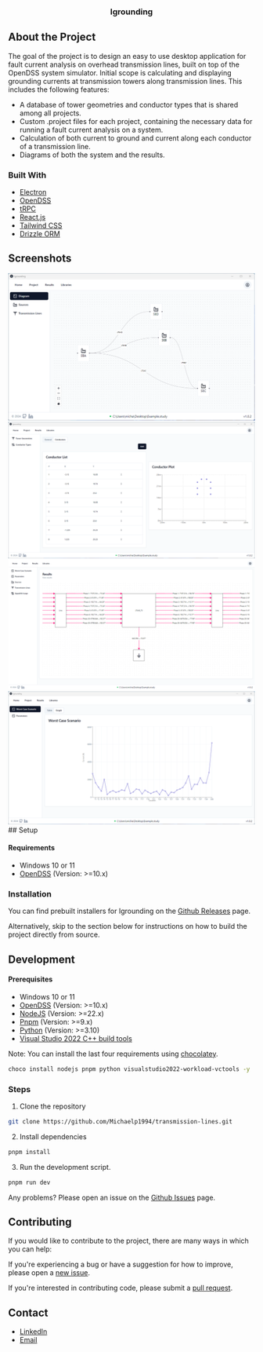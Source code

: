<h3 align="center">Igrounding</h3>

## About the Project

The goal of the project is to design an easy to use desktop application for fault current analysis on overhead transmission lines, built on top of the OpenDSS system simulator. Initial scope is calculating and displaying grounding currents at transmission towers along transmission lines. This includes the following features:

-   A database of tower geometries and conductor types that is shared among all projects.
-   Custom .project files for each project, containing the necessary data for running a fault current analysis on a system.
-   Calculation of both current to ground and current along each conductor of a transmission line.
-   Diagrams of both the system and the results.

### Built With

-   [Electron](https://www.electronjs.org/)
-   [OpenDSS](https://www.epri.com/pages/sa/opendss)
-   [tRPC](https://trpc.io/)
-   [React.js](https://reactjs.org/)
-   [Tailwind CSS](https://tailwindcss.com/)
-   [Drizzle ORM](https://orm.drizzle.team/)

## Screenshots

<div align="center">
  <img src="docs\project_diagram.png"  title="Project Diagram">
</div>
<div align="center">
  <img src="docs\tower_geometry_diagram.png"  title="Tower Geometry Diagram">
</div>
<div align="center">
  <img src="docs\transmission_line_results_diagram.png"  title="Transmission Line Results Diagram">
</div>
<div align="center">
  <img src="docs\worst_case_scenario.png"  title="Worst Case Scenario Diagram">
</div>
## Setup

#### Requirements

-   Windows 10 or 11
-   [OpenDSS](https://sourceforge.net/projects/electricdss/) (Version: >=10.x)

### Installation

You can find prebuilt installers for Igrounding on the [Github Releases](https://github.com/Michaelp1994/transmission-lines/releases/latest) page.

Alternatively, skip to the section below for instructions on how to build the project directly from source.

## Development

#### Prerequisites

-   Windows 10 or 11
-   [OpenDSS](https://sourceforge.net/projects/electricdss/) (Version: >=10.x)
-   [NodeJS](https://nodejs.org/en) (Version: >=22.x)
-   [Pnpm](https://pnpm.io/) (Version: >=9.x)
-   [Python](https://www.python.org/) (Version: >=3.10)
-   [Visual Studio 2022 C++ build tools](https://visualstudio.microsoft.com/downloads/)

Note: You can install the last four requirements using [chocolatey](https://chocolatey.org/).

```bash
choco install nodejs pnpm python visualstudio2022-workload-vctools -y
```

### Steps

1. Clone the repository

```bash
git clone https://github.com/Michaelp1994/transmission-lines.git
```

2. Install dependencies

```bash
pnpm install
```

3. Run the development script.

```bash
pnpm run dev
```

Any problems? Please open an issue on the [Github Issues](https://github.com/Michaelp1994/transmission-lines/issues) page.

## Contributing

If you would like to contribute to the project, there are many ways in which you can help:

If you're experiencing a bug or have a suggestion for how to improve, please open a [new issue](https://github.com/Michaelp1994/transmission-lines/issues).

If you're interested in contributing code, please submit a [pull request](https://github.com/Michaelp1994/transmission-lines/pulls).

## Contact

-   [LinkedIn](https://www.linkedin.com/in/michael-poulgrain/)
-   [Email](mailto:michael.poulgrain@gmail.com)
